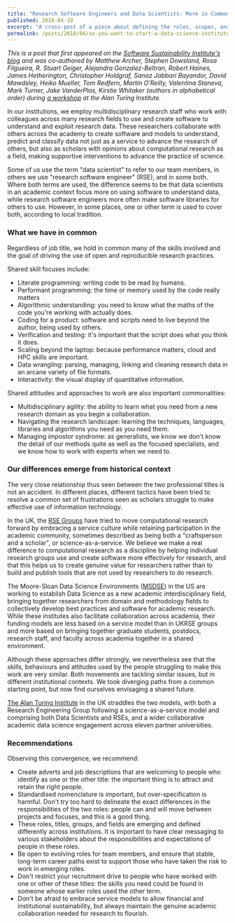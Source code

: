 ```yaml
---
title: "Research Software Engineers and Data Scientists: More in Common"
published: 2018-04-19
excerpt: "A cross-post of a piece about defining the roles, scopes, and challenges of data scientists and research software engineers, in which we conclude we have more in common and that our differences come more from the context in which these terms and roles emerged."
permalink: /posts/2018/04/so-you-want-to-start-a-data-science-institute
---
```


_This is a post that first appeared on the [Software Sustainability Institute's blog](https://www.software.ac.uk/blog/2018-04-05-research-software-engineers-and-data-scientists-more-common) and was co-authored by Matthew Archer, Stephen Dowsland, Rosa Filgueira, R. Stuart Geiger, Alejandra Gonzalez-Beltran, Robert Haines, James Hetherington, Christopher Holdgraf, Sanaz Jabbari Bayandor, David Mawdsley, Heiko Mueller, Tom Redfern, Martin O'Reilly, Valentina Staneva, Mark Turner, Jake VanderPlas, Kirstie Whitaker (authors in alphabetical order) during [a workshop](https://github.com/alan-turing-institute/RSE4DataScience18) at the Alan Turing Institute._

In our institutions, we employ multidisciplinary research staff who work with colleagues across many research fields to use and create software to understand and exploit research data. These researchers collaborate with others across the academy to create software and models to understand, predict and classify data not just as a service to advance the research of others, but also as scholars with opinions about computational research as a field, making supportive interventions to advance the practice of science.

Some of us use the term "data scientist" to refer to our team members, in others we use "research software engineer" (RSE), and in some both. Where both terms are used, the difference seems to be that data scientists in an academic context focus more on using software to understand data, while research software engineers more often make software libraries for others to use. However, in some places, one or other term is used to cover both, according to local tradition.

### What we have in common

Regardless of job title, we hold in common many of the skills involved and the goal of driving the use of open and reproducible research practices.

Shared skill focuses include:

* Literate programming: writing code to be read by humans.
* Performant programming: the time or memory used by the code really matters
* Algorithmic understanding: you need to know what the maths of the code you're working with actually does.
* Coding for a product: software and scripts need to live beyond the author, being used by others.
* Verification and testing: it's important that the script does what you think it does.
* Scaling beyond the laptop: because performance matters, cloud and HPC skills are important.
* Data wrangling: parsing, managing, linking and cleaning research data in an arcane variety of file formats.
* Interactivity: the visual display of quantitative information.

Shared attitudes and approaches to work are also important commonalities:

* Multidisciplinary agility: the ability to learn what you need from a new research domain as you begin a collaboration.
* Navigating the research landscape: learning the techniques, languages, libraries and algorithms you need as you need them.
* Managing impostor syndrome: as generalists, we know we don't know the detail of our methods quite as well as the focused specialists, and we know how to work with experts when we need to.

### Our differences emerge from historical context

The very close relationship thus seen between the two professional titles is not an accident. In different places, different tactics have been tried to resolve a common set of frustrations seen as scholars struggle to make effective use of information technology.

In the UK, the [RSE Groups](http://rse.ac.uk/community/research-software-groups-rsgs/) have tried to move computational research forward by embracing a service culture while retaining participation in the academic community, sometimes described as being both a "craftsperson and a scholar", or science-as-a-service. We believe we make a real difference to computational research as a discipline by helping individual research groups use and create software more effectively for research, and that this helps us to create genuine value for researchers rather than to build and publish tools that are not used by researchers to do research.

The Moore-Sloan Data Science Environments ([MSDSE](http://msdse.org/)) in the US are working to establish Data Science as a new academic interdisciplinary field, bringing together researchers from domain and methodology fields to collectively develop best practices and software for academic research. While these institutes also facilitate collaboration across academia, their funding models are less based on a service model than in UKRSE groups and more based on bringing together graduate students, postdocs, research staff, and faculty across academia together in a shared environment.

Although these approaches differ strongly, we nevertheless see that the skills, behaviours and attitudes used by the people struggling to make this work are very similar. Both movements are tackling similar issues, but in different institutional contexts. We took diverging paths from a common starting point, but now find ourselves envisaging a shared future.

[The Alan Turing Institute](http://turing.ac.uk/) in the UK straddles the two models, with both a Research Engineering Group following a science-as-a-service model and comprising both Data Scientists and RSEs, and a wider collaborative academic data science engagement across eleven partner universities.

### Recommendations

Observing this convergence, we recommend:

* Create adverts and job descriptions that are welcoming to people who identify as one or the other title: the important thing is to attract and retain the right people.
* Standardised nomenclature is important, but over-specification is harmful. Don't try too hard to delineate the exact differences in the responsibilities of the two roles: people can and will move between projects and focuses, and this is a good thing.
* These roles, titles, groups, and fields are emerging and defined differently across institutions. It is important to have clear messaging to various stakeholders about the responsibilities and expectations of people in these roles.
* Be open to evolving roles for team members, and ensure that stable, long-term career paths exist to support those who have taken the risk to work in emerging roles.
* Don't restrict your recruitment drive to people who have worked with one or other of these titles: the skills you need could be found in someone whose earlier roles used the other term.
* Don't be afraid to embrace service models to allow financial and institutional sustainability, but always maintain the genuine academic collaboration needed for research to flourish.
